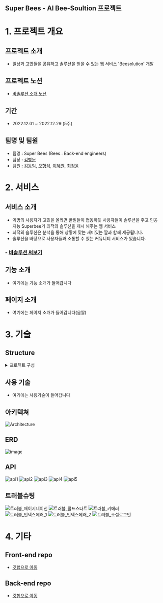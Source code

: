 ## Super Bees - AI Bee-Soultion 프로젝트

# 1. 프로젝트 개요
 ## 프로젝트 소개
 - 일상과 고민들을 공유하고 솔루션을 얻을 수 있는 웹 서비스 'Beesolution' 개발

## 프로젝트 노션
- [비솔루션 소개 노션](https://www.notion.so/Super-Bees-AI-3-AI-Bee-solution-S-A-14f050d1286243889061802f2e7510d2)

## 기간
 - 2022.12.01 ~ 2022.12.29 (5주)

## 팀명 및 팀원
 * 팀명 : Super Bees (Bees : Back-end engineers)
 * 팀장 : [김병문](https://github.com/kbm1933)
 * 팀원 : [김동익](https://github.com/DongIkkk), [오형석](https://github.com/auberr), [이혜원](https://github.com/wonprogrammer), [최정윤](https://github.com/uniqquej)
 
# 2. 서비스
 ## 서비스 소개
- 익명의 사용자가 고민을 올리면 꿀벌들이 협동하듯 사용자들이 솔루션을 주고 인공지능 Superbee가 최적의 솔루션을 제시 해주는 웹 서비스
- 최적의 솔루션은 분석을 통해 상황에 맞는 재미있는 짤과 함께 제공됩니다.
- 솔루션을 바탕으로 사용자들과 소통할 수 있는 커뮤니티 서비스가 있습니다.

### - [비솔루션 써보기](https://beesolution.tk)

## 기능 소개
- 여기에는 기능 소개가 들어갑니다

## 페이지 소개
- 여기에는 페이지 소개가 들어갑니다(움짤)

# 3. 기술

## Structure
<details>
<summary>프로젝트 구성</summary>
<div markdown="1">

<br>

```markup
Backend
├── article
│   ├── admin.py
│   ├── apps.py
│   ├── models.py
│   ├── pagination.py
│   ├── serializers.py
│   ├── tests.py
│   ├── urls.py
│   └── viewss.py
├── beesolution
│   ├── asgi.py
│   ├── settings.py
│   ├── urls.py
│   └──  wsgi.py
├── fonts
│   └── NotoSerifKR-Bold.otf
├── users
│   ├── management
│   │   ├── commands
│   │   │   ├── init.py
│   │   │   └── seed_users.py
│   │   └── init.py
│   ├── admin.py
│   ├── apps.py
│   ├── models.py
│   ├── serializers.py
│   ├── tests.py
│   ├── urls.py
│   └── viewss.py
│   load_csv.py
│   ratings.csv
│   solutions.csv
│   makesolution.py
│   manage.py
│   similarity.py
└── requirements.txt

Frontend
├── css
│   ├── alarm.css
│   ├── article_detail.css
│   ├── articles.css
│   ├── create_solution.css
│   ├── index.css
│   ├── kakao.css
│   ├── main.css
│   ├── message.css
│   ├── profile.css
│   ├── profile_detail.css
│   ├── promotion.css
│   ├── signup_userchr.css
│   ├── solution.css
│   ├── solution_collection.css
│   └──  solution_detail.css
├── imgs
│   ├── bee_logo.jpg
│   ├── beealarmoff.png
│   ├── beealarmon.png
│   ├── delete.png
│   └── sadbee.jpg
├── js
│   ├── alarm.js
│   ├── article_detail.js
│   ├── articles.js
│   ├── create_solution.js
│   ├── index.js
│   ├── kakao.js
│   ├── main.js
│   ├── message.js
│   ├── profile.js
│   ├── profile_detail.js
│   ├── promotion.js
│   ├── signup_userchr.js
│   ├── solution.js
│   ├── solution_collection.js
│   └── solution_detail.js
├── alarm.html
├── article_detail.html
├── articles.html
├── create_solution.html
├── index.html
├── kakao.html
├── main.html
├── message.html
├── profile.html
├── profile_detail.html
├── promotion.html
├── signup_userchr.html
├── solution.html
├── solution_collection.html
└── solution_detail.html

```
</div>
</details>

## 사용 기술 
- 여기에는 사용기술이 들어갑니다

## 아키텍쳐
![Architecture](https://user-images.githubusercontent.com/110454344/209760652-a7cb73b2-6c98-44e6-975e-3f69172f0776.png)


 ## ERD
 ![image](https://user-images.githubusercontent.com/109218139/207600367-5ddef6ea-a27c-4dcf-beb7-5ff686d59c97.png)

## API
![api1](https://user-images.githubusercontent.com/110454344/209745638-e2883189-506b-4b88-a727-f89aac9c1856.jpg)
![api2](https://user-images.githubusercontent.com/110454344/209746719-1f939ad7-f55f-4e33-ada9-6ff7448a267c.jpg)
![api3](https://user-images.githubusercontent.com/110454344/209745695-2950ea01-b58c-4884-bdd9-cce100495676.jpg)
![api4](https://user-images.githubusercontent.com/110454344/209745697-ccf4dd3c-1ad4-4bb0-8c39-3f8af1e57025.jpg)
![api5](https://user-images.githubusercontent.com/110454344/209746724-f8745f13-e023-40ed-897e-c214a73eb3db.jpg)

## 트러블슈팅
![트러블_페이지네이션](https://user-images.githubusercontent.com/55372753/207770225-b45f451e-d4e5-4683-9a32-f986f7c37ea5.png)
![트러블_콜드스타트](https://user-images.githubusercontent.com/55372753/207770235-30a4b703-bdc8-40cd-b806-24dd5923a652.png)
![트러블_키에러](https://user-images.githubusercontent.com/55372753/207770247-ac7c1218-1102-403d-81de-91739add5e28.png)
![트러블_인덱스에러_1](https://user-images.githubusercontent.com/55372753/207770259-a0690844-82d1-4ae5-91e5-f7e85ad216e0.png)
![트러블_인덱스에러_2](https://user-images.githubusercontent.com/55372753/207770268-b009f0c5-88b4-44bd-8d25-a3303c24148f.png)
![트러블_소셜로그인](https://user-images.githubusercontent.com/55372753/207770283-5218086c-71c2-47be-8367-045e7dee98d3.png)


# 4. 기타 
 ## Front-end repo
- [깃헙으로 이동](https://github.com/kbm1933/B2_Bee_Solution_Front)

 ## Back-end repo
- [깃헙으로 이동](https://github.com/kbm1933/B2_Bee_Solution_Back)
